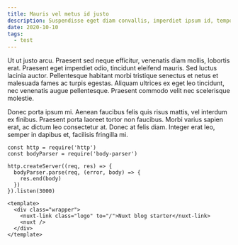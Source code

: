 ```yaml
---
title: Mauris vel metus id justo
description: Suspendisse eget diam convallis, imperdiet ipsum id, tempor ligula. Suspendisse mollis mollis velit eget scelerisque.
date: 2020-10-10
tags:
  - test
---
```


Ut ut justo arcu. Praesent sed neque efficitur, venenatis diam mollis, lobortis erat. Praesent eget imperdiet odio, tincidunt eleifend mauris. Sed luctus lacinia auctor. Pellentesque habitant morbi tristique senectus et netus et malesuada fames ac turpis egestas. Aliquam ultrices ex eget leo tincidunt, nec venenatis augue pellentesque. Praesent commodo velit nec scelerisque molestie.

Donec porta ipsum mi. Aenean faucibus felis quis risus mattis, vel interdum ex finibus. Praesent porta laoreet tortor non faucibus. Morbi varius sapien erat, ac dictum leo consectetur at. Donec at felis diam. Integer erat leo, semper in dapibus et, facilisis fringilla mi.

```js{1,3-5}[server.js]
const http = require('http')
const bodyParser = require('body-parser')

http.createServer((req, res) => {
  bodyParser.parse(req, (error, body) => {
    res.end(body)
  })
}).listen(3000)
```



```vue{1,3-5}
<template>
  <div class="wrapper">
    <nuxt-link class="logo" to="/">Nuxt blog starter</nuxt-link>
    <nuxt />
  </div>
</template>
```
